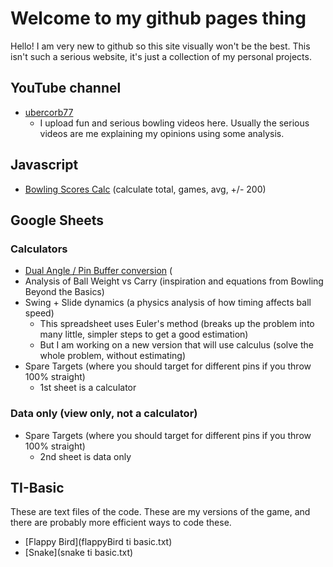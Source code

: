 # Welcome to my github pages thing

Hello! I am very new to github so this site visually won't be the best. This isn't such a serious website, it's just a collection of my personal projects.

## YouTube channel
- [ubercorb77](https://youtube.com/c/ubercorb77panda)
  - I upload fun and serious bowling videos here. Usually the serious videos are me explaining my opinions using some analysis.

## Javascript
- [Bowling Scores Calc](bowlingScoreCalc.html) (calculate total, games, avg, +/- 200)

## Google Sheets
### Calculators
- [Dual Angle / Pin Buffer conversion](https://docs.google.com/spreadsheets/d/1Ps0zo3vpZN99l0kZYcBa-ZYu2aUZIzsjTYAIoCsKqUY/edit?usp=sharing) (
- Analysis of Ball Weight vs Carry (inspiration and equations from Bowling Beyond the Basics)
- Swing + Slide dynamics (a physics analysis of how timing affects ball speed)
  - This spreadsheet uses Euler's method (breaks up the problem into many little, simpler steps to get a good estimation)
  - But I am working on a new version that will use calculus (solve the whole problem, without estimating)
- Spare Targets (where you should target for different pins if you throw 100% straight)
  - 1st sheet is a calculator

### Data only (view only, not a calculator)
- Spare Targets (where you should target for different pins if you throw 100% straight)
  - 2nd sheet is data only

## TI-Basic
These are text files of the code. These are my versions of the game, and there are probably more efficient ways to code these.
- [Flappy Bird](flappyBird ti basic.txt)
- [Snake](snake ti basic.txt)
